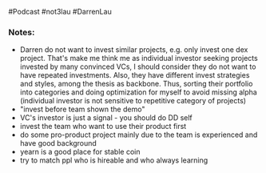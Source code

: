 #Podcast #not3lau #DarrenLau

### Notes:
- Darren do not want to invest similar projects, e.g. only invest one dex project. That's make me think me as individual investor seeking projects invested by many convinced VCs, I should consider they do not want to have repeated investments. Also, they have different invest strategies and styles, among the thesis as backbone. Thus, sorting their portfolio into categories and doing optimization for myself to avoid missing alpha (individual investor is not sensitive to repetitive category of projects)
- "invest before team shown the demo"
- VC's investor is just a signal - you should do DD self
- invest the team who want to use their product first
- do some pro-product project mainly due to the team is experienced and have good background
- yearn is a good place for stable coin
- try to match ppl who is hireable and who always learning
